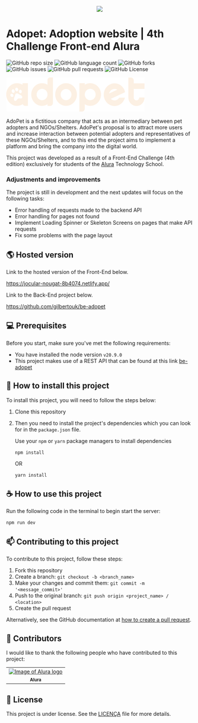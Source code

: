 <p align="center">
<img loading="lazy" src="https://img.shields.io/static/v1?label=STATUS&message=project%20in%20development&color=GREEN&style=for-the-badge"/>
</p>

# Adopet: Adoption website | 4th Challenge Front-end Alura

![GitHub repo size](https://img.shields.io/github/repo-size/gilbertouk/fe-adopet?color=blue)
![GitHub language count](https://img.shields.io/github/languages/count/gilbertouk/fe-adopet?color=blue)
![GitHub forks](https://img.shields.io/github/forks/gilbertouk/fe-adopet?color=blue)
![GitHub issues](https://img.shields.io/github/issues/gilbertouk/fe-adopet?color=blue)
![GitHub pull requests](https://img.shields.io/github/issues-pr/gilbertouk/fe-adopet?color=blue)
![GitHub License](https://img.shields.io/github/license/gilbertouk/fe-adopet?color=blue)



<img src="public/logo.svg" alt="Exemplo imagem">

AdoPet is a fictitious company that acts as an intermediary between pet adopters and NGOs/Shelters. AdoPet's proposal is to attract more users and increase interaction between potential adopters and representatives of these NGOs/Shelters, and to this end the project aims to implement a platform and bring the company into the digital world.

This project was developed as a result of a Front-End Challenge (4th edition) exclusively for students of the [Alura](https://www.alura.com.br) Technology School.

### Adjustments and improvements

The project is still in development and the next updates will focus on the following tasks:

- Error handling of requests made to the backend API
- Error handling for pages not found
- Implement Loading Spinner or Skeleton Screens on pages that make API requests
- Fix some problems with the page layout

## 🌎 Hosted version

Link to the hosted version of the Front-End below.

https://jocular-nougat-8b4074.netlify.app/

Link to the Back-End project below.

https://github.com/gilbertouk/be-adopet

## 💻 Prerequisites

Before you start, make sure you've met the following requirements:

- You have installed the node version `v20.9.0`
- This project makes use of a REST API that can be found at this link [be-adopet](https://github.com/gilbertouk/be-adopet)

## 🚀 How to install this project

To install this project, you will need to follow the steps below:

1. Clone this repository
2. Then you need to install the project's dependencies which you can look for in the `package.json` file.

   Use your `npm` or `yarn` package managers to install dependencies

   ```
   npm install
   ```

   OR

   ```
   yarn install
   ```

## ☕ How to use this project

Run the following code in the terminal to begin start the server:

```
npm run dev
```

## 📫 Contributing to this project

To contribute to this project, follow these steps:

1. Fork this repository
2. Create a branch: `git checkout -b <branch_name>`
3. Make your changes and commit them: `git commit -m '<message_commit>'`
4. Push to the original branch: `git push origin <project_name> / <location>`
5. Create the pull request

Alternatively, see the GitHub documentation at [how to create a pull request](https://help.github.com/en/github/collaborating-with-issues-and-pull-requests/creating-a-pull-request).

## 🤝 Contributors

I would like to thank the following people who have contributed to this project:

<table>
  <tr>
   <td align="center">
      <a href="#" title="Alura's profile picture">
        <img src="https://avatars.githubusercontent.com/u/4975968?s=200&v=4" width="100px;" alt="Image of Alura logo"/><br>
        <sub>
          <b>Alura</b>
        </sub>
      </a>
    </td>
  </tr>
</table>

## 📝 License

This project is under license. See the [LICENÇA](LICENSE.md) file for more details.
